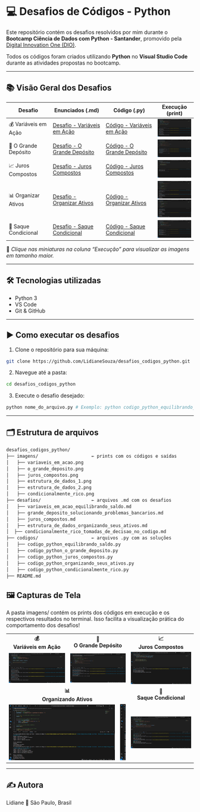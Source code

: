 # 💻 Desafios de Códigos - Python

Este repositório contém os desafios resolvidos por mim durante o **Bootcamp Ciência de Dados com Python - Santander**, promovido pela [Digital Innovation One (DIO)](https://www.dio.me/).  

Todos os códigos foram criados utilizando **Python** no **Visual Studio Code** durante as atividades propostas no bootcamp.

---

## 📚 Visão Geral dos Desafios

| Desafio                 | Enunciados (.md)                                                                                     | Código (.py)                                                                                     | Execução (print)                                                                                                                                     |
|-------------------------|----------------------------------------------------------------------------------------------------|--------------------------------------------------------------------------------------------------|------------------------------------------------------------------------------------------------------------------------------------------------------|
| 💰 Variáveis em Ação    | [Desafio - Variáveis em Ação](./desafios/variaveis_em_acao_equilibrando_saldo.md)                 | [Código - Variáveis em Ação](./codigos/codigo_python_equilibrando_saldo.py)                     | <a href="./imagens/variaveis_em_acao.png" target="_blank"><img src="./imagens/variaveis_em_acao.png" width="120"/></a>                              |
| 🏦 O Grande Depósito     | [Desafio - O Grande Depósito](./desafios/grande_deposito_solucionando_problemas_bancarios.md)     | [Código - O Grande Depósito](./codigos/codigo_python_o_grande_deposito.py)                      | <a href="./imagens/o_grande_deposito.png" target="_blank"><img src="./imagens/o_grande_deposito.png" width="120"/></a>                              |
| 📈 Juros Compostos      | [Desafio - Juros Compostos](./desafios/juros_compostos.md)                                        | [Código - Juros Compostos](./codigos/codigo_python_juros_compostos.py)                          | <a href="./imagens/juros_compostos.png" target="_blank"><img src="./imagens/juros_compostos.png" width="120"/></a>                                  |
| 📊 Organizar Ativos     | [Desafio - Organizar Ativos](./desafios/estrutura_de_dados_organizando_seus_ativos.md)           | [Código - Organizar Ativos](./codigos/codigo_python_organizando_seus_ativos.py)                | <a href="./imagens/estrutura_de_dados_1.png" target="_blank"><img src="./imagens/estrutura_de_dados_1.png" width="120"/></a><br><a href="./imagens/estrutura_de_dados_2.png" target="_blank"><img src="./imagens/estrutura_de_dados_2.png" width="120"/></a> |
| 💸 Saque Condicional    | [Desafio - Saque Condicional](./desafios/condicionalmente_rico_tomadas_de_decisao_no_codigo.md)  | [Código - Saque Condicional](./codigos/codigo_python_condicionalmente_rico.py)                        | <a href="./imagens/condicionalmente_rico.png" target="_blank"><img src="./imagens/condicionalmente_rico.png" width="120"/></a>                      |

📸 *Clique nas miniaturas na coluna “Execução” para visualizar as imagens em tamanho maior.*

---

## 🛠️ Tecnologias utilizadas

- Python 3  
- VS Code  
- Git & GitHub  

---

## ▶️ Como executar os desafios

1. Clone o repositório para sua máquina:

```bash
git clone https://github.com/LidianeSouza/desafios_codigos_python.git
```

2. Navegue até a pasta:

```bash
cd desafios_codigos_python
```

3. Execute o desafio desejado:

```bash
python nome_do_arquivo.py # Exemplo: python codigo_python_equilibrando_saldo.py

```

---

## 🗂️ Estrutura de arquivos

```bash
desafios_codigos_python/
├── imagens/                    ← prints com os códigos e saídas
│   ├── variaveis_em_acao.png
│   ├── o_grande_deposito.png
│   ├── juros_compostos.png
│   ├── estrutura_de_dados_1.png
│   ├── estrutura_de_dados_2.png
│   ├── condicionalmente_rico.png
├── desafios/                   ← arquivos .md com os desafios
│   ├── variaveis_em_acao_equilibrando_saldo.md
│   ├── grande_deposito_solucionando_problemas_bancarios.md
│   ├── juros_compostos.md
│   ├── estrutura_de_dados_organizando_seus_ativos.md
│  ├── condicionalmente_rico_tomadas_de_decisao_no_codigo.md
├── codigos/                    ← arquivos .py com as soluções
│   ├── codigo_python_equilibrando_saldo.py
│   ├── codigo_python_o_grande_deposito.py
│   ├── codigo_python_juros_compostos.py
│   ├── codigo_python_organizando_seus_ativos.py
│   ├── codigo_python_condicionalmente_rico.py
├── README.md

```

## 🖼️ Capturas de Tela

A pasta imagens/ contém os prints dos códigos em execução e os respectivos resultados no terminal. Isso facilita a visualização prática do comportamento dos desafios!

<table>
  <tr>
    <td align="center"><strong>💰<br>Variáveis em Ação</strong></td>
    <td align="center"><strong>🏦<br>O Grande Depósito</strong></td>
    <td align="center"><strong>📈<br>Juros Compostos</strong></td>
  </tr>
  <tr>
    <td>
      <a href="./imagens/variaveis_em_acao.png" target="_blank">
        <img src="./imagens/variaveis_em_acao.png" width="300"/>
      </a>
    </td>
    <td>
      <a href="./imagens/o_grande_deposito.png" target="_blank">
        <img src="./imagens/o_grande_deposito.png" width="300"/>
      </a>
    </td>
    <td>
      <a href="./imagens/juros_compostos.png" target="_blank">
        <img src="./imagens/juros_compostos.png" width="300"/>
      </a>
    </td>
  </tr>
  <tr>
    <td align="center" colspan="2"><strong>📊<br>Organizando Ativos</strong></td>
    <td align="center"><strong>💸<br>Saque Condicional</strong></td>
  </tr>
  <tr>
    <td colspan="2">
      <div style="white-space: nowrap; overflow-x: auto;">
        <a href="./imagens/estrutura_de_dados_1.png" target="_blank" style="display: inline-block; margin-right: 10px;">
          <img src="./imagens/estrutura_de_dados_1.png" width="285"/>
        </a>
        <a href="./imagens/estrutura_de_dados_2.png" target="_blank" style="display: inline-block;">
          <img src="./imagens/estrutura_de_dados_2.png" width="285"/>
        </a>
      </div>
    </td>
    <td>
      <a href="./imagens/condicionalmente_rico.png" target="_blank">
        <img src="./imagens/condicionalmente_rico.png" width="300"/>
      </a>
    </td>
  </tr>
</table>

---

## ✍️ Autora

Lidiane 📍 São Paulo, Brasil 
